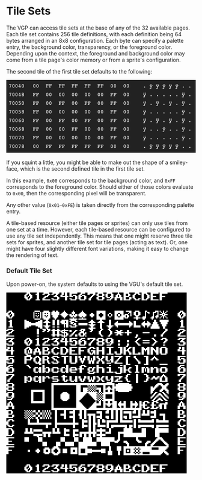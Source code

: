 # Tile Sets

The VGP can access tile sets at the base of any of the 32 available pages. Each tile set contains 256 tile definitions, with each definition being 64 bytes arranged in an 8x8 configuration. Each byte can specify a palette entry, the background color, transparency, or the foreground color. Depending upon the context, the foreground and background color may come from a tile page's color memory or from a sprite's configuration.

The second tile of the first tile set defaults to the following:

![](../../../.gitbook/assets/image%20%282%29.png)

If you squint a little, you might be able to make out the shape of a smiley-face, which is the second defined tile in the first tile set.

In this example, `0x00` corresponds to the background color, and `0xFF` corresponds to the foreground color. Should either of those colors evaluate to `0x00`, then the corresponding pixel will be transparent.

Any other value \(`0x01–0xFE`\) is taken directly from the corresponding palette entry.

A tile-based resource \(either tile pages or sprites\) can only use tiles from one set at a time. However, each tile-based resource can be configured to use any tile set independently. This means that one might reserve three tile sets for sprites, and another tile set for tile pages \(acting as text\). Or, one might have four slightly different font variations, making it easy to change the rendering of text.

### Default Tile Set

Upon power-on, the system defaults to using the VGU's default tile set.

![](../../../.gitbook/assets/charset-3x.png)

